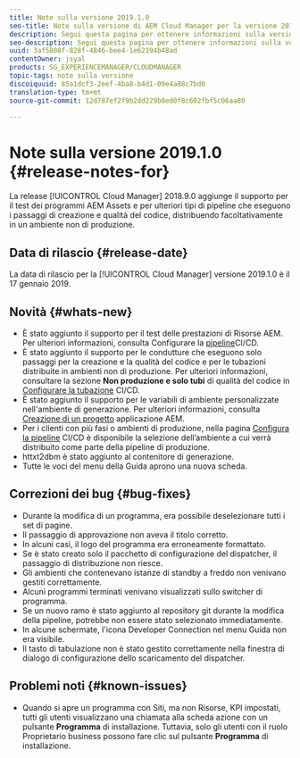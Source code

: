 ```yaml
---
title: Note sulla versione 2019.1.0
seo-title: Note sulla versione di AEM Cloud Manager per la versione 2019.1.0
description: Segui questa pagina per ottenere informazioni sulla versione 2019.1.0 di Cloud Manager.
seo-description: Segui questa pagina per ottenere informazioni sulla versione 2019.1.0 di AEM Cloud Manager.
uuid: 3af5808f-828f-4846-bee4-1e62194b48ad
contentOwner: jsyal
products: SG_EXPERIENCEMANAGER/CLOUDMANAGER
topic-tags: note sulla versione
discoiquuid: 85a1dcf3-2eef-4ba8-b4d1-09e4a88c7bd0
translation-type: tm+mt
source-git-commit: 12d787ef2f9b2dd229b8ed0f8c602fbf5c06aa80

---
```



# Note sulla versione 2019.1.0 {#release-notes-for}

La release [!UICONTROL Cloud Manager] 2018.9.0 aggiunge il supporto per il test dei programmi AEM Assets e per ulteriori tipi di pipeline che eseguono i passaggi di creazione e qualità del codice, distribuendo facoltativamente in un ambiente non di produzione.

## Data di rilascio {#release-date}

La data di rilascio per la [!UICONTROL Cloud Manager] versione 2019.1.0 è il 17 gennaio 2019.

## Novità {#whats-new}

* È stato aggiunto il supporto per il test delle prestazioni di Risorse AEM. Per ulteriori informazioni, consulta Configurare la [pipeline](configuring-pipeline.md)CI/CD.
* È stato aggiunto il supporto per le condutture che eseguono solo passaggi per la creazione e la qualità del codice e per le tubazioni distribuite in ambienti non di produzione. Per ulteriori informazioni, consultare la sezione **Non produzione e solo tubi** di qualità del codice in [Configurare la tubazione](configuring-pipeline.md) CI/CD.
* È stato aggiunto il supporto per le variabili di ambiente personalizzate nell'ambiente di generazione. Per ulteriori informazioni, consulta [Creazione di un progetto](create-an-application-project.md) applicazione AEM.
* Per i clienti con più fasi o ambienti di produzione, nella pagina [Configura la pipeline](configuring-pipeline.md) CI/CD è disponibile la selezione dell’ambiente a cui verrà distribuito come parte della pipeline di produzione.
* httxt2dbm è stato aggiunto al contenitore di generazione.
* Tutte le voci del menu della Guida aprono una nuova scheda.

## Correzioni dei bug {#bug-fixes}

* Durante la modifica di un programma, era possibile deselezionare tutti i set di pagine.
* Il passaggio di approvazione non aveva il titolo corretto.
* In alcuni casi, il logo del programma era erroneamente formattato.
* Se è stato creato solo il pacchetto di configurazione del dispatcher, il passaggio di distribuzione non riesce.
* Gli ambienti che contenevano istanze di standby a freddo non venivano gestiti correttamente.
* Alcuni programmi terminati venivano visualizzati sullo switcher di programma.
* Se un nuovo ramo è stato aggiunto al repository git durante la modifica della pipeline, potrebbe non essere stato selezionato immediatamente.
* In alcune schermate, l'icona Developer Connection nel menu Guida non era visibile.
* Il tasto di tabulazione non è stato gestito correttamente nella finestra di dialogo di configurazione dello scaricamento del dispatcher.

## Problemi noti {#known-issues}

* Quando si apre un programma con Siti, ma non Risorse, KPI impostati, tutti gli utenti visualizzano una chiamata alla scheda azione con un pulsante **Programma** di installazione. Tuttavia, solo gli utenti con il ruolo Proprietario business possono fare clic sul pulsante **Programma** di installazione.